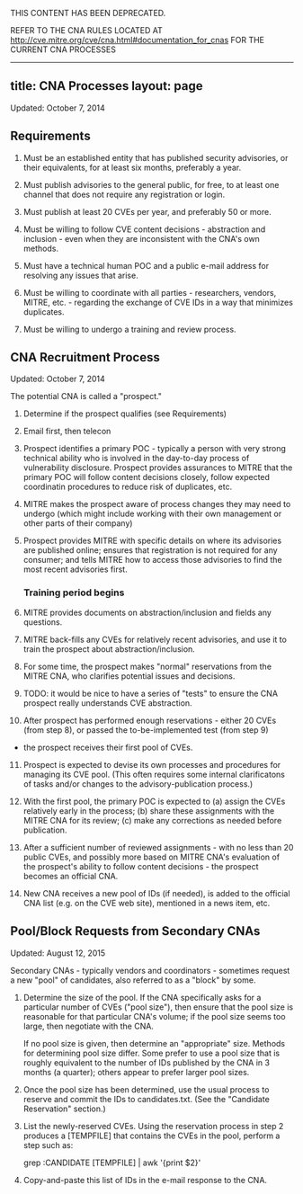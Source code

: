 THIS CONTENT HAS BEEN DEPRECATED. 

REFER TO THE CNA RULES LOCATED AT <http://cve.mitre.org/cve/cna.html#documentation_for_cnas>
FOR THE CURRENT CNA PROCESSES

---
title: CNA Processes
layout: page
---

Updated: October 7, 2014

## Requirements


1. Must be an established entity that has published security
   advisories, or their equivalents, for at least six months,
   preferably a year.

2. Must publish advisories to the general public, for free, to at
   least one channel that does not require any registration or login.

3. Must publish at least 20 CVEs per year, and preferably 50 or more.

4. Must be willing to follow CVE content decisions - abstraction and
   inclusion - even when they are inconsistent with the CNA's own
   methods.

5. Must have a technical human POC and a public e-mail address for
   resolving any issues that arise.

6. Must be willing to coordinate with all parties - researchers,
   vendors, MITRE, etc. - regarding the exchange of CVE IDs in a way
   that minimizes duplicates.

7. Must be willing to undergo a training and review process.


## CNA Recruitment Process

Updated: October 7, 2014

The potential CNA is called a "prospect."

1. Determine if the prospect qualifies (see Requirements)

2. Email first, then telecon

3. Prospect identifies a primary POC - typically a person with very
   strong technical ability who is involved in the day-to-day process
   of vulnerability disclosure.  Prospect provides assurances to MITRE
   that the primary POC will follow content decisions closely, follow
   expected coordinatin procedures to reduce risk of duplicates, etc.

4. MITRE makes the prospect aware of process changes they may need to
   undergo (which might include working with their own management or
   other parts of their company)

5. Prospect provides MITRE with specific details on where its
   advisories are published online; ensures that registration is not
   required for any consumer; and tells MITRE how to access those
   advisories to find the most recent advisories first.

   ### Training period begins

6. MITRE provides documents on abstraction/inclusion and fields any
   questions.

7. MITRE back-fills any CVEs for relatively recent advisories, and use
   it to train the prospect about abstraction/inclusion.

8. For some time, the prospect makes "normal" reservations from the
   MITRE CNA, who clarifies potential issues and decisions.

9. TODO: it would be nice to have a series of "tests" to ensure the
   CNA prospect really understands CVE abstraction.

10. After prospect has performed enough reservations - either 20 CVEs
   (from step 8), or passed the to-be-implemented test (from step 9)
   - the prospect receives their first pool of CVEs.

11. Prospect is expected to devise its own processes and procedures
    for managing its CVE pool.  (This often requires some internal
    clarificatons of tasks and/or changes to the advisory-publication
    process.)

12. With the first pool, the primary POC is expected to (a) assign the
    CVEs relatively early in the process; (b) share these assignments
    with the MITRE CNA for its review; (c) make any corrections as
    needed before publication.

13. After a sufficient number of reviewed assignments - with no less
    than 20 public CVEs, and possibly more based on MITRE CNA's
    evaluation of the prospect's ability to follow content decisions -
    the prospect becomes an official CNA.

14. New CNA receives a new pool of IDs (if needed), is added to the
    official CNA list (e.g. on the CVE web site), mentioned in a news
    item, etc.




## Pool/Block Requests from Secondary CNAs

Updated: August 12, 2015


Secondary CNAs - typically vendors and coordinators - sometimes
request a new "pool" of candidates, also referred to as a "block" by
some.

1. Determine the size of the pool.  If the CNA specifically asks for a
   particular number of CVEs ("pool size"), then ensure that the pool
   size is reasonable for that particular CNA's volume; if the pool
   size seems too large, then negotiate with the CNA.

   If no pool size is given, then determine an "appropriate" size.
   Methods for determining pool size differ. Some prefer to use a pool size
   that is roughly equivalent to the number of IDs published by the
   CNA in 3 months (a quarter); others appear to prefer larger pool sizes.

2. Once the pool size has been determined, use the usual process to
   reserve and commit the IDs to candidates.txt.  (See the "Candidate
   Reservation" section.)

3. List the newly-reserved CVEs.  Using the reservation process in
   step 2 produces a [TEMPFILE] that contains the CVEs in the pool,
   perform a step such as:

      grep :CANDIDATE [TEMPFILE] | awk '{print $2}'

4. Copy-and-paste this list of IDs in the e-mail response to the CNA.
